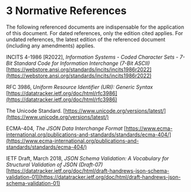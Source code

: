 # 3 Normative References

The following referenced documents are indispensable for the application of this document.
For dated references, only the edition cited applies. For undated references, the latest
edition of the referenced document (including any amendments) applies.

INCITS 4-1986 [R2022], *Information Systems - Coded Character Sets - 7-Bit Standard Code for Information Interchange (7-Bit ASCII)*
[https://webstore.ansi.org/standards/incits/incits1986r2022](https://webstore.ansi.org/standards/incits/incits1986r2022)

RFC 3986, *Uniform Resource Identifier (URI): Generic Syntax*
[https://datatracker.ietf.org/doc/html/rfc3986](https://datatracker.ietf.org/doc/html/rfc3986)

The Unicode Standard.
[https://www.unicode.org/versions/latest/](https://www.unicode.org/versions/latest/)

ECMA-404, *The JSON Data Interchange Format*
[https://www.ecma-international.org/publications-and-standards/standards/ecma-404/](https://www.ecma-international.org/publications-and-standards/standards/ecma-404/)

IETF Draft, March 2018, *JSON Schema Validation: A Vocabulary for Structural Validation of JSON (Draft-07)*
[https://datatracker.ietf.org/doc/html/draft-handrews-json-schema-validation-01](https://datatracker.ietf.org/doc/html/draft-handrews-json-schema-validation-01)